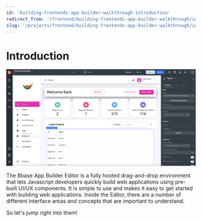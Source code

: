 ```yaml
---
id: 'building-frontends-app-builder-walkthrough-introduction'
redirect_from: '/frontend/building-frontends-app-builder-walkthrough/introduction'
slug: '/projects/frontend/building-frontends-app-builder-walkthrough/introduction'
---
```


# Introduction

![App Builder Editor interface](./_images/app-builder-editor-1.png)

The 8base App Builder Editor is a fully hosted drag-and-drop environment that lets Javascript developers quickly build web applications using pre-built UI/UX components. It is simple to use and makes it easy to get started with building web applications. Inside the Editor, there are a number of different interface areas and concepts that are important to understand.

So let's jump right into them!
